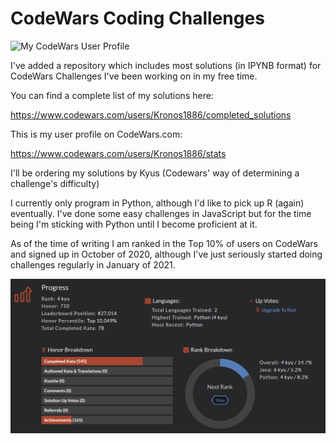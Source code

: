 # CodeWars Coding Challenges
![My CodeWars User Profile](https://www.codewars.com/users/Kronos1886/badges/large)

I've added a repository which includes most solutions (in IPYNB format) for CodeWars Challenges I've been working on in my free time.

You can find a complete list of my solutions here:
  
  https://www.codewars.com/users/Kronos1886/completed_solutions

This is my user profile on CodeWars.com:
  
  https://www.codewars.com/users/Kronos1886/stats

I'll be ordering my solutions by Kyus (Codewars' way of determining a challenge's difficulty)

I currently only program in Python, although I'd like to pick up R (again) eventually. I've done some easy challenges in JavaScript but for the time being I'm sticking with Python until I become proficient at it.

As of the time of writing I am ranked in the Top 10% of users on CodeWars and signed up in October of 2020, although I've just seriously started doing challenges regularly in January of 2021.

![My Stats as of 1/17/2021](Stats.png)

